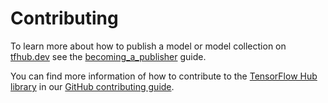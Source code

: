 <!--* freshness: { owner: 'kempy' } *-->

# Contributing

To learn more about how to publish a model or model collection on
[tfhub.dev](https://tfhub.dev/) see the
[becoming_a_publisher](becoming_a_publisher.md) guide.

You can find more information of how to contribute to the
[TensorFlow Hub library](https://github.com/tensorflow/hub) in our
[GitHub contributing guide](https://github.com/tensorflow/hub/blob/master/CONTRIBUTING.md).
